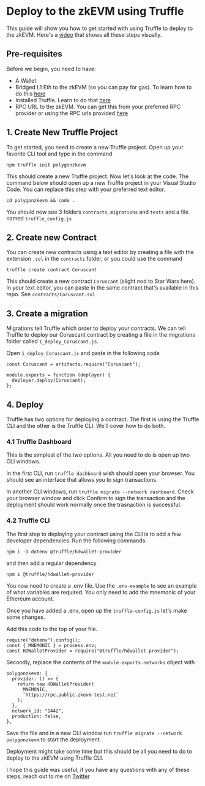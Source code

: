 # Deploy to the zkEVM using Truffle

This guide will show you how to get started with using Truffle to deploy to the zkEVM. Here's a [video](https://lenstube.xyz/watch/0x27c2-0x04) that shows all these steps visually.

## Pre-requisites
Before we begin, you need to have:
- A Wallet
- Bridged L1 Eth to the zkEVM (so you can pay for gas). To learn how to do this [here](https://wiki.polygon.technology/docs/zkEVM/develop/)
- Installed Truffle. Learn to do that [here](https://trufflesuite.com/docs/truffle/how-to/install/)
- RPC URL to the zkEVM. You can get this from your preferred RPC provider or using the RPC urls provided [here](https://wiki.polygon.technology/docs/zkEVM/develop/) 

## 1. Create New Truffle Project
To get started, you need to create a new Truffle project. Open up your favorite CLI tool and type in the command

```
npm truffle init polygonzkevm
```

This should create a new Truffle project. Now let's look at the code. The command below should open up a new Truffle project in your Visual Studio Code. You can replace this step with your preferred text editor.

```
cd polygonzkevm && code .
```

You should now see 3 folders `contracts`, `migrations` and `tests` and a file named `truffle_config.js`


## 2. Create new Contract
You can create new contracts using a text editor by creating a file with the extension `.sol` in the `contracts` folder, or you could use the command 

```
truffle create contract Coruscant
```

This should create a new contract `Coruscant` (slight nod to Star Wars here). In your text editor, you can paste in the same contract that's available in this repo. See `contracts/Coruscant.sol`

## 3. Create a migration
Migrations tell Truffle which order to deploy your contracts. We can tell Truffle to deploy our Coruscant contract by creating a file in the migrations folder called `1_deploy_Coruscant.js`.

Open `1_deploy_Coruscant.js` and paste in the following code
```
const Coruscant = artifacts.require("Coruscant");

module.exports = function (deployer) {
  deployer.deploy(Coruscant);
};
```

## 4. Deploy 
Truffle has two options for deploying a contract. The first is using the Truffle CLI and the other is the Truffle CLI. We'll cover how to do both.

### 4.1 Truffle Dashboard
This is the simplest of the two options. All you need to do is open up two CLI windows. 

In the first CLI, run `truffle dashboard` wish should open your browser. You should see an interface that allows you to sign transactions.

In another CLI windows, run `truffle migrate --network dashboard`. Check your browser window and click Confirm to sign the transaction and the deployment should work normally once the trasnaction is successful.

### 4.2 Truffle CLI
The first step to deploying your contract using the CLI is to add a few developer dependencies. Run the following commands.

```
npm i -D dotenv @truffle/hdwallet-provider
```
and then add a regular dependency
```
npm i @truffle/hdwallet-provider
```

You now need to create a .env file. Use the `.env-example` to see an example of what variables are required. You only need to add the mnemonic of your Ethereum account.

Once you have added a .env, open up the `truffle-config.js` let's make some changes.


Add this code to the top of your file.
```
require("dotenv").config();
const { MNEMONIC } = process.env;
const HDWalletProvider = require("@truffle/hdwallet-provider");
```

Secondly, replace the contents of the `module.exports.networks` object with 

```
polygonzkevm: {
  provider: () => {
    return new HDWalletProvider(
      MNEMONIC,
      `https://rpc.public.zkevm-test.net`
    );
  },
  network_id: "1442",
  production: false,
},
```
Save the file and in a new CLI window run `truffle migrate --network polygonzkevm` to start the deployment.

Deployment might take some time but this should be all you need to do to deploy to the zkEVM using Truffle CLI.

I hope this guide was useful, if you have any questions with any of these steps, reach out to me on [Twitter](https://twitter.com/tonyolendo)




